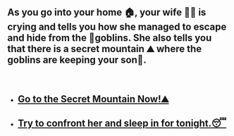 ## As you go into your home 🏠, your wife 👩🏻 is crying and tells you how she managed to escape and hide from the 👺goblins. She also tells you that there is a **secret mountain** ⛰️ where the goblins are keeping your son👦.
<br>

- ## [Go to the Secret Mountain **Now**!⛰️](2.md)

 - ## [Try to confront her and sleep in for tonight.😴](1-A.md)
